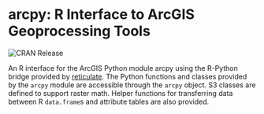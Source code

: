 # arcpy: R Interface to ArcGIS Geoprocessing Tools

![CRAN Release](https://www.r-pkg.org/badges/version-last-release/arcpy)

An R interface for the ArcGIS Python module arcpy using
the R-Python bridge provided by 
[reticulate](https://cran.r-project.org/package=reticulate).
The Python functions and classes provided by the `arcpy` 
module are accessible through the `arcpy` object. S3
classes are defined to support raster math. Helper 
functions for transferring data between R `data.frame`s and
attribute tables are also provided.